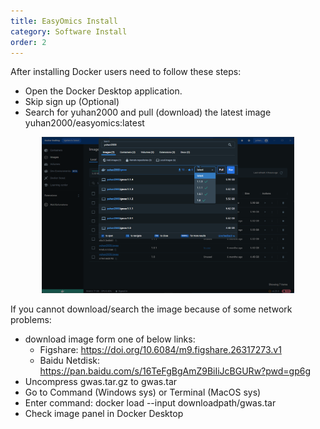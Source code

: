 ```yaml
---
title: EasyOmics Install
category: Software Install
order: 2
---
```


After installing Docker users need to follow these steps:
- Open the Docker Desktop application.
- Skip sign up (Optional)
- Search for yuhan2000 and pull (download) the latest image yuhan2000/easyomics:latest

<div align=center><img src="../../figures/image-13.png" width="80%" /></div>

If you cannot download/search the image because of some network problems:
- download image form one of below links:
  - Figshare: https://doi.org/10.6084/m9.figshare.26317273.v1  
  - Baidu Netdisk: https://pan.baidu.com/s/16TeFgBgAmZ9BiIiJcBGURw?pwd=gp6g
- Uncompress gwas.tar.gz to gwas.tar
- Go to Command (Windows sys) or Terminal (MacOS sys)
- Enter command: docker load --input downloadpath/gwas.tar
- Check image panel in Docker Desktop